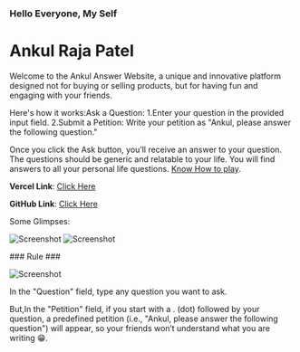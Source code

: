 ### Hello Everyone, My Self
# Ankul Raja Patel

Welcome to the Ankul Answer Website, a unique and innovative platform designed not for buying or selling products, but for having fun and engaging with your friends.

Here's how it works:Ask a Question:
   1.Enter your question in the provided input field.
   2.Submit a Petition: Write your petition as "Ankul, please answer the following question."

Once you click the Ask button, you’ll receive an answer to your question. The questions should be generic and relatable to your life. You will find answers to all your personal life questions. [Know How to play](#rule).

**Vercel Link**: [Click Here](https://ankulanswer.vercel.app/)

**GitHub Link**: [Click Here](https://github.com/Ankulraja/Ankul-Answer)

Some Glimpses:

![Screenshot](https://res.cloudinary.com/dkoezhi9u/image/upload/v1715610112/UploadOnly/Screenshot_2024-05-13_at_7.51.26_PM_nxrmqp.png)
![Screenshot](https://res.cloudinary.com/dkoezhi9u/image/upload/v1715610112/UploadOnly/Screenshot_2024-05-13_at_7.51.33_PM_z2fr8h.png)




<div id="rule">
### Rule ###
  
![Screenshot](https://res.cloudinary.com/dkoezhi9u/image/upload/v1717222378/UploadOnly/Petition_zs5jet.png)

In the "Question" field, type any question you want to ask.

But,In the "Petition" field, if you start with a . (dot) followed by your question, a predefined petition (i.e., "Ankul, please answer the following question") will appear, so your friends won’t understand what you are writing 😁.
